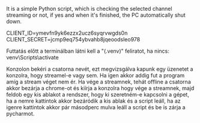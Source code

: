It is a simple Python script, which is checking the selected channel streaming or not, if yes and when it's finished, the PC automatically shut down.

CLIENT_ID=ymevfn9yk6ezzx2ucz6syqrvwgds0n
CLIENT_SECRET=jcmp9eq754ybvahb8jqeoodsleo978

Futtatás előtt a terminálban látni kell a "(.venv)" feliratot, ha nincs: venv\Scripts\activate

Konzolon bekéri a csatorna nevét, ezt megvizsgálva kapunk egy üzenetet a konzolra, hogy streamel-e vagy sem. Ha igen akkor addig fut a program amíg a stream véget nem ér. Ha vége a streamnek, tehát offline a csatorna akkor bezárja a chrome-ot és kiírja a konzolra hogy vége a streamnek, majd feldob egy kis ablakot a rendszer, hogy ki szeretném-e kapcsolni a gépet, ha a nemre kattintok akkor bezáródik a kis ablak és a script leáll, ha az igenre kattintok akkor pár másodperc mulva leáll a script és be is zárja a pycharmot.